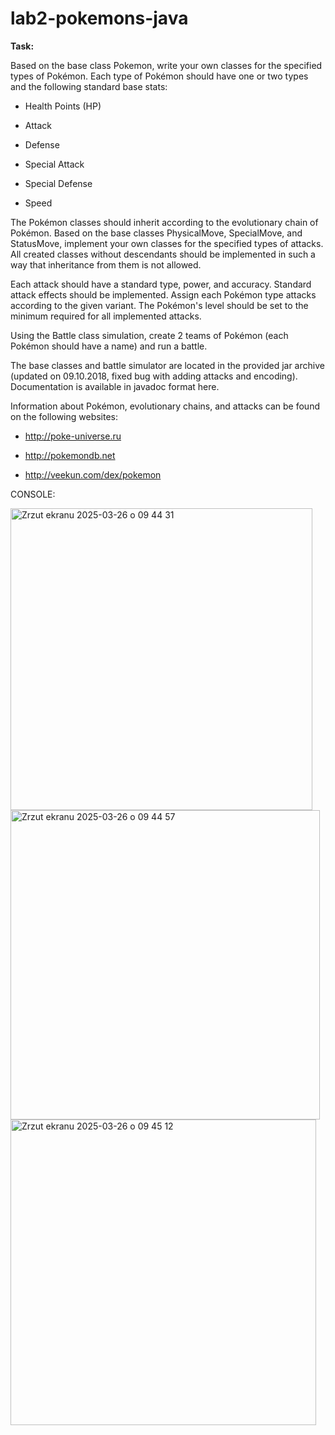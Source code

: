 # lab2-pokemons-java

<strong>Task:</strong>

Based on the base class Pokemon, write your own classes for the specified types of Pokémon. Each type of Pokémon should have one or two types and the following standard base stats:

- Health Points (HP)

- Attack

- Defense

- Special Attack

- Special Defense

- Speed

The Pokémon classes should inherit according to the evolutionary chain of Pokémon. Based on the base classes PhysicalMove, SpecialMove, and StatusMove, implement your own classes for the specified types of attacks. All created classes without descendants should be implemented in such a way that inheritance from them is not allowed.

Each attack should have a standard type, power, and accuracy. Standard attack effects should be implemented. Assign each Pokémon type attacks according to the given variant. The Pokémon's level should be set to the minimum required for all implemented attacks.

Using the Battle class simulation, create 2 teams of Pokémon (each Pokémon should have a name) and run a battle.

The base classes and battle simulator are located in the provided jar archive (updated on 09.10.2018, fixed bug with adding attacks and encoding). Documentation is available in javadoc format here.

Information about Pokémon, evolutionary chains, and attacks can be found on the following websites:

- http://poke-universe.ru

- http://pokemondb.net

- http://veekun.com/dex/pokemon

CONSOLE:

<img width="483" alt="Zrzut ekranu 2025-03-26 o 09 44 31" src="https://github.com/user-attachments/assets/94b2fa75-01b3-4407-b101-8d737e224f34" />
<img width="495" alt="Zrzut ekranu 2025-03-26 o 09 44 57" src="https://github.com/user-attachments/assets/3e9dac64-5f13-4b50-8617-18c24f641089" />
<img width="489" alt="Zrzut ekranu 2025-03-26 o 09 45 12" src="https://github.com/user-attachments/assets/acb78e4f-17c5-4089-8478-f0f81a318912" />
